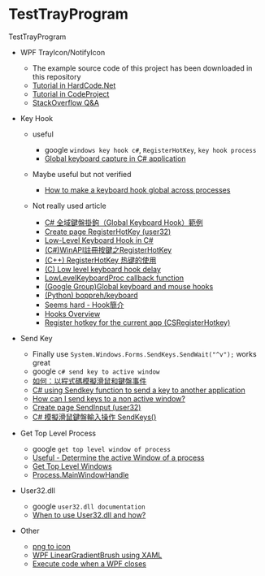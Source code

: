 # TestTrayProgram
TestTrayProgram

* WPF TrayIcon/NotifyIcon
  * The example source code of this project has been downloaded in this repository
  * [Tutorial in HardCode.Net](http://www.hardcodet.net/wpf-notifyicon)
  * [Tutorial in CodeProject](https://www.codeproject.com/Articles/36468/WPF-NotifyIcon)
  * [StackOverflow Q&A](https://stackoverflow.com/questions/1472633/wpf-application-that-only-has-a-tray-icon)

* Key Hook
  * useful 
    * google `windows key hook c#`, `RegisterHotKey`, `key hook process`
    * [Global keyboard capture in C# application](https://stackoverflow.com/a/34384189/4573839)
    
  * Maybe useful but not verified
    * [How to make a keyboard hook global across processes](https://stackoverflow.com/questions/454477/how-to-make-a-keyboard-hook-global-across-processes)
    
  * Not really used article
    * [C# 全域鍵盤掛鉤（Global Keyboard Hook）範例](https://dotblogs.com.tw/huanlin/2008/04/23/3320)
    * [Create page RegisterHotKey (user32)](https://www.pinvoke.net/default.aspx/user32/RegisterHotKey.html)
    * [Low-Level Keyboard Hook in C#](https://blogs.msdn.microsoft.com/toub/2006/05/03/low-level-keyboard-hook-in-c/)
    * [(C#)WinAPI註冊按鍵之RegisterHotKey](http://welkingunther.pixnet.net/blog/post/30237422-%28c%23%29winapi%E8%A8%BB%E5%86%8A%E6%8C%89%E9%8D%B5%E4%B9%8Bregisterhotkey)
    * [(C++) RegisterHotKey 热键的使用](https://blog.csdn.net/rankun1/article/details/69389029)
    * [(C) Low level keyboard hook delay](https://stackoverflow.com/questions/24500749/low-level-keyboard-hook-delay)
    * [LowLevelKeyboardProc callback function](https://msdn.microsoft.com/zh-tw/library/windows/desktop/ms644985%28v=vs.85%29.aspx?f=255&MSPPError=-2147217396)
    * [(Google Group)Global keyboard and mouse hooks](https://groups.google.com/forum/#!topic/borland.public.delphi.winapi/9P2BWuc72SU)
    * [(Python) boppreh/keyboard](https://github.com/boppreh/keyboard)
    * [Seems hard - Hook簡介](http://blog.xuite.net/peterlee.tw/twblog/112094832-Hook%E7%B0%A1%E4%BB%8B)
    * [Hooks Overview](https://msdn.microsoft.com/en-us/library/ms644959(VS.85).aspx)
    * [Register hotkey for the current app (CSRegisterHotkey)](https://code.msdn.microsoft.com/CSRegisterHotkey-e3f5061e)
    
* Send Key
  * Finally use `System.Windows.Forms.SendKeys.SendWait("^v");` works great
  * google `c# send key to active window`
  * [如何：以程式碼模擬滑鼠和鍵盤事件](https://docs.microsoft.com/zh-tw/dotnet/framework/winforms/how-to-simulate-mouse-and-keyboard-events-in-code)
  * [C# using Sendkey function to send a key to another application](https://stackoverflow.com/questions/15292175/c-sharp-using-sendkey-function-to-send-a-key-to-another-application)
  * [How can I send keys to a non active window?](https://social.msdn.microsoft.com/Forums/vstudio/en-US/6ed52d64-572f-4d3b-9938-369125c74798/how-can-i-send-keys-to-a-non-active-window?forum=csharpgeneral)
  * [Create page SendInput (user32)](http://www.pinvoke.net/default.aspx/user32.SendInput)
  * [C# 模擬滑鼠鍵盤輸入操作 SendKeys()](https://mooninlaputa.blogspot.com/2013/12/c-sendkeys.html?showComment=1529564864344#c1482568959012611963)
  
* Get Top Level Process
  * google `get top level window of process`
  * [Useful - Determine the active Window of a process](https://www.experts-exchange.com/questions/26585766/Determine-the-active-Window-of-a-process.html)
  * [Get Top Level Windows](https://social.msdn.microsoft.com/Forums/vstudio/en-US/88d1121d-ee20-474c-9101-ef72558ecbd9/get-top-level-windows?forum=csharpgeneral)
  * [Process.MainWindowHandle](https://msdn.microsoft.com/zh-tw/library/system.diagnostics.process.mainwindowhandle%28v=vs.110%29.aspx?f=255&MSPPError=-2147217396)
  
* User32.dll
  * google `user32.dll documentation`
  * [When to use User32.dll and how?](https://social.msdn.microsoft.com/Forums/windows/en-US/b04153ff-e4fb-4500-a8e4-3a685208af57/when-to-use-user32dll-and-how?forum=winforms)
  
* Other
  * [png to icon](https://redketchup.io/icon/convert)
  * [WPF LinearGradientBrush using XAML](https://www.c-sharpcorner.com/uploadfile/prathore/wpf-lineargradientbrush-using-xaml/)
  * [Execute code when a WPF closes](https://stackoverflow.com/questions/10018308/execute-code-when-a-wpf-closes)
  
  
